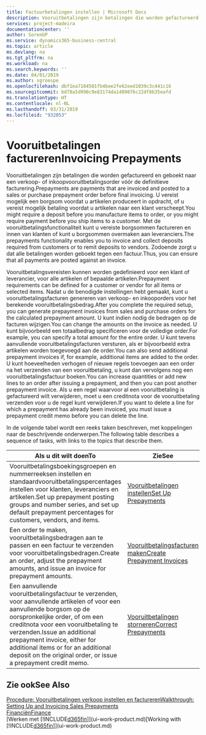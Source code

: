 ```yaml
---
title: Factuurbetalingen instellen | Microsoft Docs
description: Vooruitbetalingen zijn betalingen die worden gefactureerd en geboekt naar een verkoop- of inkoopvooruitbetalingsorder vóór de definitieve facturering. U vereist mogelijk een borgsom voordat u artikelen produceert in opdracht, of u vereist mogelijk betaling voordat u artikelen naar een klant verscheept. Met de vooruitbetalingsfunctionaliteit kunt u vereiste borgsommen factureren en innen van klanten of kunt u borgsommen overmaken aan leveranciers. Zodoende zorgt u dat alle betalingen worden geboekt tegen een factuur.
services: project-madeira
documentationcenter: ''
author: SorenGP
ms.service: dynamics365-business-central
ms.topic: article
ms.devlang: na
ms.tgt_pltfrm: na
ms.workload: na
ms.search.keywords: ''
ms.date: 04/01/2019
ms.author: sgroespe
ms.openlocfilehash: dbf1ea7104501fb4bee2fe62eed1039c3c441c16
ms.sourcegitcommit: bd78a5d990c9e83174da1409076c22df8b35eafd
ms.translationtype: HT
ms.contentlocale: nl-NL
ms.lasthandoff: 03/31/2019
ms.locfileid: "932053"
---
```

# <a name="invoicing-prepayments"></a><span data-ttu-id="dec86-106">Vooruitbetalingen factureren</span><span class="sxs-lookup"><span data-stu-id="dec86-106">Invoicing Prepayments</span></span>
<span data-ttu-id="dec86-107">Vooruitbetalingen zijn betalingen die worden gefactureerd en geboekt naar een verkoop- of inkoopvooruitbetalingsorder vóór de definitieve facturering.</span><span class="sxs-lookup"><span data-stu-id="dec86-107">Prepayments are payments that are invoiced and posted to a sales or purchase prepayment order before final invoicing.</span></span> <span data-ttu-id="dec86-108">U vereist mogelijk een borgsom voordat u artikelen produceert in opdracht, of u vereist mogelijk betaling voordat u artikelen naar een klant verscheept.</span><span class="sxs-lookup"><span data-stu-id="dec86-108">You might require a deposit before you manufacture items to order, or you might require payment before you ship items to a customer.</span></span> <span data-ttu-id="dec86-109">Met de vooruitbetalingsfunctionaliteit kunt u vereiste borgsommen factureren en innen van klanten of kunt u borgsommen overmaken aan leveranciers.</span><span class="sxs-lookup"><span data-stu-id="dec86-109">The prepayments functionality enables you to invoice and collect deposits required from customers or to remit deposits to vendors.</span></span> <span data-ttu-id="dec86-110">Zodoende zorgt u dat alle betalingen worden geboekt tegen een factuur.</span><span class="sxs-lookup"><span data-stu-id="dec86-110">Thus, you can ensure that all payments are posted against an invoice.</span></span>  

 <span data-ttu-id="dec86-111">Vooruitbetalingsvereisten kunnen worden gedefinieerd voor een klant of leverancier, voor alle artikelen of bepaalde artikelen.</span><span class="sxs-lookup"><span data-stu-id="dec86-111">Prepayment requirements can be defined for a customer or vendor for all items or selected items.</span></span> <span data-ttu-id="dec86-112">Nadat u de benodigde instellingen hebt gemaakt, kunt u vooruitbetalingsfacturen genereren van verkoop- en inkooporders voor het berekende vooruitbetalingsbedrag.</span><span class="sxs-lookup"><span data-stu-id="dec86-112">After you complete the required setup, you can generate prepayment invoices from sales and purchase orders for the calculated prepayment amount.</span></span> <span data-ttu-id="dec86-113">U kunt indien nodig de bedragen op de facturen wijzigen.</span><span class="sxs-lookup"><span data-stu-id="dec86-113">You can change the amounts on the invoice as needed.</span></span> <span data-ttu-id="dec86-114">U kunt bijvoorbeeld een totaalbedrag specificeren voor de volledige order.</span><span class="sxs-lookup"><span data-stu-id="dec86-114">For example, you can specify a total amount for the entire order.</span></span> <span data-ttu-id="dec86-115">U kunt tevens aanvullende vooruitbetalingsfacturen versturen, als er bijvoorbeeld extra artikelen worden toegevoegd aan de order.</span><span class="sxs-lookup"><span data-stu-id="dec86-115">You can also send additional prepayment invoices if, for example, additional items are added to the order.</span></span> <span data-ttu-id="dec86-116">U kunt hoeveelheden verhogen of nieuwe regels toevoegen aan een order na het verzenden van een vooruitbetaling, u kunt dan vervolgens nog een vooruitbetalingsfactuur boeken.</span><span class="sxs-lookup"><span data-stu-id="dec86-116">You can increase quantities or add new lines to an order after issuing a prepayment, and then you can post another prepayment invoice.</span></span> <span data-ttu-id="dec86-117">Als u een regel waarvoor al een vooruitbetaling is gefactureerd wilt verwijderen, moet u een creditnota voor de vooruitbetaling verzenden voor u de regel kunt verwijderen.</span><span class="sxs-lookup"><span data-stu-id="dec86-117">If you want to delete a line for which a prepayment has already been invoiced, you must issue a prepayment credit memo before you can delete the line.</span></span>  

 <span data-ttu-id="dec86-118">In de volgende tabel wordt een reeks taken beschreven, met koppelingen naar de beschrijvende onderwerpen.</span><span class="sxs-lookup"><span data-stu-id="dec86-118">The following table describes a sequence of tasks, with links to the topics that describe them.</span></span>

|<span data-ttu-id="dec86-119">**Als u dit wilt doen**</span><span class="sxs-lookup"><span data-stu-id="dec86-119">**To**</span></span>|<span data-ttu-id="dec86-120">**Zie**</span><span class="sxs-lookup"><span data-stu-id="dec86-120">**See**</span></span>|  
|------------|-------------|  
|<span data-ttu-id="dec86-121">Vooruitbetalingsboekingsgroepen en nummerreeksen instellen en standaardvooruitbetalingspercentages instellen voor klanten, leveranciers en artikelen.</span><span class="sxs-lookup"><span data-stu-id="dec86-121">Set up prepayment posting groups and number series, and set up default prepayment percentages for customers, vendors, and items.</span></span>|[<span data-ttu-id="dec86-122">Vooruitbetalingen instellen</span><span class="sxs-lookup"><span data-stu-id="dec86-122">Set Up Prepayments</span></span>](finance-set-up-prepayments.md)|
|<span data-ttu-id="dec86-123">Een order te maken, vooruitbetalingsbedragen aan te passen en een factuur te verzenden voor vooruitbetalingsbedragen.</span><span class="sxs-lookup"><span data-stu-id="dec86-123">Create an order, adjust the prepayment amounts, and issue an invoice for prepayment amounts.</span></span>|[<span data-ttu-id="dec86-124">Vooruitbetalingsfacturen maken</span><span class="sxs-lookup"><span data-stu-id="dec86-124">Create Prepayment Invoices</span></span>](finance-how-to-create-prepayment-invoices.md)|  
|<span data-ttu-id="dec86-125">Een aanvullende vooruitbetalingsfactuur te verzenden, voor aanvullende artikelen of voor een aanvullende borgsom op de oorspronkelijke order, of om een creditnota voor een vooruitbetaling te verzenden.</span><span class="sxs-lookup"><span data-stu-id="dec86-125">Issue an additional prepayment invoice, either for additional items or for an additional deposit on the original order, or issue a prepayment credit memo.</span></span>|[<span data-ttu-id="dec86-126">Vooruitbetalingen storneren</span><span class="sxs-lookup"><span data-stu-id="dec86-126">Correct Prepayments</span></span>](finance-how-to-correct-prepayments.md)|  

## <a name="see-also"></a><span data-ttu-id="dec86-127">Zie ook</span><span class="sxs-lookup"><span data-stu-id="dec86-127">See Also</span></span>  
[<span data-ttu-id="dec86-128">Procedure: Vooruitbetalingen verkoop instellen en factureren</span><span class="sxs-lookup"><span data-stu-id="dec86-128">Walkthrough: Setting Up and Invoicing Sales Prepayments</span></span>](walkthrough-setting-up-and-invoicing-sales-prepayments.md)  
[<span data-ttu-id="dec86-129">Financiën</span><span class="sxs-lookup"><span data-stu-id="dec86-129">Finance</span></span>](finance.md)  
<span data-ttu-id="dec86-130">[Werken met [!INCLUDE[d365fin](includes/d365fin_md.md)]](ui-work-product.md)</span><span class="sxs-lookup"><span data-stu-id="dec86-130">[Working with [!INCLUDE[d365fin](includes/d365fin_md.md)]](ui-work-product.md)</span></span>
